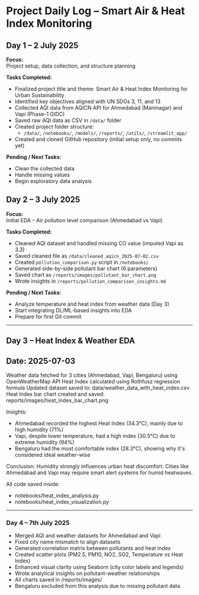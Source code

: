 # Project Daily Log – Smart Air & Heat Index Monitoring

## Day 1 – 2 July 2025

**Focus:**  
Project setup, data collection, and structure planning

**Tasks Completed:**
- Finalized project title and theme: Smart Air & Heat Index Monitoring for Urban Sustainability
- Identified key objectives aligned with UN SDGs 3, 11, and 13
- Collected AQI data from AQICN API for Ahmedabad (Maninagar) and Vapi (Phase-1 GIDC)
- Saved raw AQI data as CSV in `/data/` folder
- Created project folder structure:
  - `/data/`, `/notebooks/`, `/models/`, `/reports/`, `/utils/`, `/streamlit_app/`
- Created and cloned GitHub repository (initial setup only, no commits yet)

**Pending / Next Tasks:**
- Clean the collected data
- Handle missing values
- Begin exploratory data analysis

## Day 2 – 3 July 2025

**Focus:**  
Initial EDA – Air pollution level comparison (Ahmedabad vs Vapi)

**Tasks Completed:**
- Cleaned AQI dataset and handled missing CO value (imputed Vapi as 3.3)
- Saved cleaned file as `/data/cleaned_aqicn_2025-07-02.csv`
- Created `pollution_comparison.py` script in `/notebooks/`
- Generated side-by-side pollutant bar chart (6 parameters)
- Saved chart as `/reports/images/pollutant_bar_chart.png`
- Wrote insights in `/reports/pollution_comparison_insights.md`

**Pending / Next Tasks:**
- Analyze temperature and heat index from weather data (Day 3)
- Start integrating DL/ML-based insights into EDA
- Prepare for first Git commit

----------------------------------------
## Day 3 – Heat Index & Weather EDA
Date: 2025-07-03
----------------------------------------

Weather data fetched for 3 cities (Ahmedabad, Vapi, Bengaluru) using OpenWeatherMap API
Heat Index calculated using Rothfusz regression formula
Updated dataset saved to: data/weather_data_with_heat_index.csv
Heat Index bar chart created and saved: reports/images/heat_index_bar_chart.png

Insights:
- Ahmedabad recorded the highest Heat Index (34.3°C), mainly due to high humidity (71%)
- Vapi, despite lower temperature, had a high index (30.5°C) due to extreme humidity (94%)
- Bengaluru had the most comfortable index (28.3°C), showing why it's considered ideal weather-wise

Conclusion:
Humidity strongly influences urban heat discomfort. Cities like Ahmedabad and Vapi may require smart alert systems for humid heatwaves.

All code saved inside:
- notebooks/heat_index_analysis.py
- notebooks/heat_index_visualization.py

---

### Day 4 – 7th July 2025

-  Merged AQI and weather datasets for Ahmedabad and Vapi
-  Fixed city name mismatch to align datasets
-  Generated correlation matrix between pollutants and heat index
-  Created scatter plots (PM2.5, PM10, NO2, SO2, Temperature vs Heat Index)
-  Enhanced visual clarity using Seaborn (city color labels and legends)
-  Wrote analytical insights on pollutant-weather relationships
-  All charts saved in /reports/images/
-  Bengaluru excluded from this analysis due to missing pollutant data

